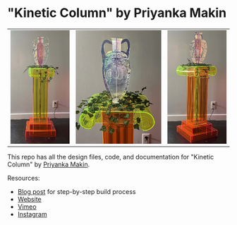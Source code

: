 # "Kinetic Column" by Priyanka Makin

<table class="table table-hover table-striped table-bordered">
  <tr align="center">
   <td><a href="https://www.priyankamakin.com/blog/makin-art-kinetic-column"><img src="https://github.com/makin-stuff/Kinetic_Column/blob/main/Final%20Product/IMG_0875.JPG"></a></td>
   <td><a href="https://www.priyankamakin.com/blog/makin-art-kinetic-column"><img src="https://github.com/makin-stuff/Kinetic_Column/blob/main/Final%20Product/IMG_0905.JPG"></a></td>
    <td><a href="https://www.priyankamakin.com/blog/makin-art-kinetic-column"><img src="https://github.com/makin-stuff/Kinetic_Column/blob/main/Final%20Product/IMG_0882.JPG"></a></td>
  </tr>
</table>

This repo has all the design files, code, and documentation for "Kinetic Column" by [Priyanka Makin](https://www.priyankamakin.com/).

Resources:
* [Blog post](https://www.priyankamakin.com/blog/makin-art-kinetic-column) for step-by-step build process
* [Website](https://www.priyankamakin.com/kinetic-column)
* [Vimeo](https://vimeo.com/user156586846)
* [Instagram](https://www.instagram.com/priyankasomething/)
